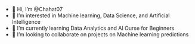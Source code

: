 - 👋 Hi, I’m @Chahat07
- 👀 I’m interested in Machine learning, Data Science, and Artificial Intelligence
- 🌱 I’m currently learning Data Analytics and AI Ourse for Beginners
- 💞️ I’m looking to collaborate on projects on Machine learning predictions

<!---
Chahat07/Chahat07 is a ✨ special ✨ repository because its `README.md` (this file) appears on your GitHub profile.
You can click the Preview link to take a look at your changes.
--->
